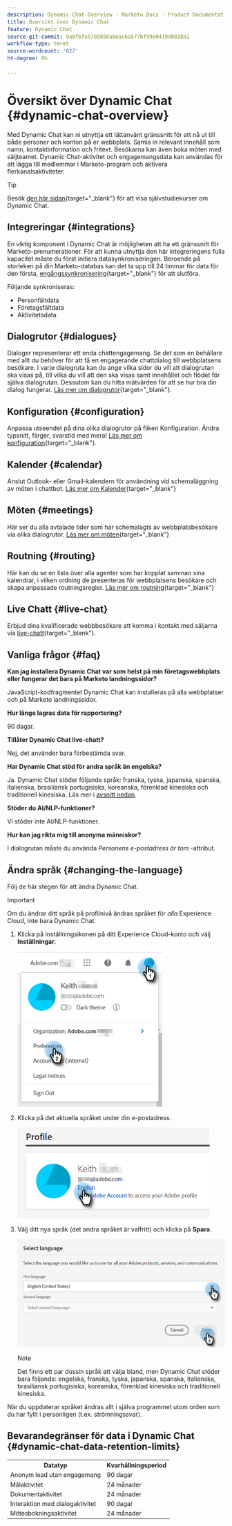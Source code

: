 ```yaml
---
description: Dynamic Chat Overview - Marketo Docs - Product Documentation
title: Översikt över Dynamic Chat
feature: Dynamic Chat
source-git-commit: 9a8f6fe57b585ba0eac6a577bf99e0419d8818a1
workflow-type: tm+mt
source-wordcount: '627'
ht-degree: 0%

---
```


# Översikt över Dynamic Chat {#dynamic-chat-overview}

Med Dynamic Chat kan ni utnyttja ett lättanvänt gränssnitt för att nå ut till både personer och konton på er webbplats. Samla in relevant innehåll som namn, kontaktinformation och fritext. Besökarna kan även boka möten med säljteamet. Dynamic Chat-aktivitet och engagemangsdata kan användas för att lägga till medlemmar i Marketo-program och aktivera flerkanalsaktiviteter.

>[!TIP]
>
>Besök [den här sidan](https://experienceleague.adobe.com/docs/marketo-learn/tutorials/dynamic-chat/dynamic-chat-overview.html){target="_blank"} för att visa självstudiekurser om Dynamic Chat.

## Integreringar {#integrations}

En viktig komponent i Dynamic Chat är möjligheten att ha ett gränssnitt för Marketo-prenumerationer. För att kunna utnyttja den här integreringens fulla kapacitet måste du först initiera datasynkroniseringen. Beroende på storleken på din Marketo-databas kan det ta upp till 24 timmar för data för den första, [engångssynkronisering](/help/marketo/product-docs/demand-generation/dynamic-chat/integrations/adobe-marketo-engage.md){target="_blank"} för att slutföra.

Följande synkroniseras:

* Personfältdata
* Företagsfältdata
* Aktivitetsdata

## Dialogrutor {#dialogues}

Dialoger representerar ett enda chattengagemang. Se det som en behållare med allt du behöver för att få en engagerande chattdialog till webbplatsens besökare. I varje dialogruta kan du ange vilka sidor du vill att dialogrutan ska visas på, till vilka du vill att den ska visas samt innehållet och flödet för själva dialogrutan. Dessutom kan du hitta mätvärden för att se hur bra din dialog fungerar. [Läs mer om dialogrutor](/help/marketo/product-docs/demand-generation/dynamic-chat/automated-chat/dialogue-overview.md){target="_blank"}.

## Konfiguration {#configuration}

Anpassa utseendet på dina olika dialogrutor på fliken Konfiguration. Ändra typsnitt, färger, svarstid med mera! [Läs mer om konfiguration](/help/marketo/product-docs/demand-generation/dynamic-chat/setup-and-configuration/configuration.md){target="_blank"}.

## Kalender {#calendar}

Anslut Outlook- eller Gmail-kalendern för användning vid schemaläggning av möten i chattbot. [Läs mer om Kalender](/help/marketo/product-docs/demand-generation/dynamic-chat/setup-and-configuration/agent-settings.md#connect-calendar){target="_blank"}

## Möten {#meetings}

Här ser du alla avtalade tider som har schemalagts av webbplatsbesökare via olika dialogrutor. [Läs mer om möten](/help/marketo/product-docs/demand-generation/dynamic-chat/meeting-list.md){target="_blank"}

## Routning {#routing}

Här kan du se en lista över alla agenter som har kopplat samman sina kalendrar, i vilken ordning de presenteras för webbplatsens besökare och skapa anpassade routningsregler. [Läs mer om routning](/help/marketo/product-docs/demand-generation/dynamic-chat/setup-and-configuration/routing.md){target="_blank"}

## Live Chatt {#live-chat}

Erbjud dina kvalificerade webbbesökare att komma i kontakt med säljarna via [live-chatt](/help/marketo/product-docs/demand-generation/dynamic-chat/live-chat/live-chat-overview.md){target="_blank"}.

## Vanliga frågor {#faq}

**Kan jag installera Dynamic Chat var som helst på min företagswebbplats eller fungerar det bara på Marketo landningssidor?**

JavaScript-kodfragmentet Dynamic Chat kan installeras på alla webbplatser och på Marketo landningssidor.

**Hur länge lagras data för rapportering?**

90 dagar.

**Tillåter Dynamic Chat live-chatt?**

Nej, det använder bara förbestämda svar.

**Har Dynamic Chat stöd för andra språk än engelska?**

Ja. Dynamic Chat stöder följande språk: franska, tyska, japanska, spanska, italienska, brasiliansk portugisiska, koreanska, förenklad kinesiska och traditionell kinesiska. Läs mer i [avsnitt nedan](#changing-the-language).

**Stöder du AI/NLP-funktioner?**

Vi stöder inte AI/NLP-funktioner.

**Hur kan jag rikta mig till anonyma människor?**

I dialogrutan måste du använda _Personens e-postadress är tom_ -attribut.

## Ändra språk {#changing-the-language}

Följ de här stegen för att ändra Dynamic Chat.

>[!IMPORTANT]
>
>Om du ändrar ditt språk på profilnivå ändras språket för _alla_ Experience Cloud, inte bara Dynamic Chat.

1. Klicka på inställningsikonen på ditt Experience Cloud-konto och välj **Inställningar**.

   ![](assets/dynamic-chat-overview-1.png)

1. Klicka på det aktuella språket under din e-postadress.

   ![](assets/dynamic-chat-overview-2.png)

1. Välj ditt nya språk (det andra språket är valfritt) och klicka på **Spara**.

   ![](assets/dynamic-chat-overview-3.png)

   >[!NOTE]
   >
   >Det finns ett par dussin språk att välja bland, men Dynamic Chat stöder bara följande: engelska, franska, tyska, japanska, spanska, italienska, brasiliansk portugisiska, koreanska, förenklad kinesiska och traditionell kinesiska.

När du uppdaterar språket ändras allt i själva programmet utom orden som du har fyllt i personligen (t.ex. strömningssvar).

## Bevarandegränser för data i Dynamic Chat {#dynamic-chat-data-retention-limits}

<table>
  <th>Datatyp</th>
  <th>Kvarhållningsperiod</th>
 <tr>
  <td>Anonym lead utan engagemang</td>
  <td>90 dagar</td>
 </tr>
 <tr>
  <td>Målaktivitet</td>
  <td>24 månader</td>
 </tr>
 <tr>
  <td>Dokumentaktivitet</td>
  <td>24 månader</td>
 </tr>
 <tr>
  <td>Interaktion med dialogaktivitet</td>
  <td>90 dagar</td>
 </tr>
 <tr>
  <td>Mötesbokningsaktivitet</td>
  <td>24 månader</td>
 </tr>
</table>
